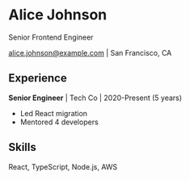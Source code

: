 # Alice Johnson
Senior Frontend Engineer

alice.johnson@example.com | San Francisco, CA

## Experience
**Senior Engineer** | Tech Co | 2020-Present (5 years)
- Led React migration
- Mentored 4 developers

## Skills
React, TypeScript, Node.js, AWS